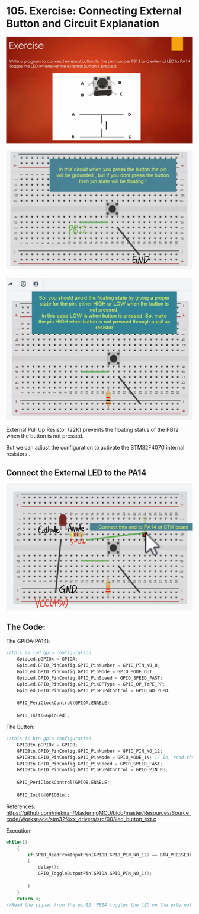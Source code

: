 # 105. Exercise: Connecting External Button and Circuit Explanation



![01](https://github.com/knightsummon/Mastering-Microcontroller-and-Embedded-Driver-Development/blob/main/27.%20Exercise/105.%20Exercise%20Connecting%20External%20Button%20and%20Circuit%20Explanation.assets/01.jpg)

![02](https://github.com/knightsummon/Mastering-Microcontroller-and-Embedded-Driver-Development/blob/main/27.%20Exercise/105.%20Exercise%20Connecting%20External%20Button%20and%20Circuit%20Explanation.assets/02.jpg)

![03](https://github.com/knightsummon/Mastering-Microcontroller-and-Embedded-Driver-Development/blob/main/27.%20Exercise/105.%20Exercise%20Connecting%20External%20Button%20and%20Circuit%20Explanation.assets/03.jpg)

External Pull Up Resistor (22K) prevents the floating status of the PB12 when the button is not pressed.

 But we can adjust the configuration to activate the STM32F407G internal resistors .

## Connect the External LED to the PA14

![04](https://github.com/knightsummon/Mastering-Microcontroller-and-Embedded-Driver-Development/blob/main/27.%20Exercise/105.%20Exercise%20Connecting%20External%20Button%20and%20Circuit%20Explanation.assets/04.jpg)

## The Code:

The GPIOA(PA14):

```c
//this is led gpio configuration
	GpioLed.pGPIOx = GPIOA;
	GpioLed.GPIO_PinConfig.GPIO_PinNumber = GPIO_PIN_NO_8;
	GpioLed.GPIO_PinConfig.GPIO_PinMode = GPIO_MODE_OUT;
	GpioLed.GPIO_PinConfig.GPIO_PinSpeed = GPIO_SPEED_FAST;
	GpioLed.GPIO_PinConfig.GPIO_PinOPType = GPIO_OP_TYPE_PP;
	GpioLed.GPIO_PinConfig.GPIO_PinPuPdControl = GPIO_NO_PUPD;

	GPIO_PeriClockControl(GPIOA,ENABLE);

	GPIO_Init(&GpioLed);
```

The Button:

```c
//this is btn gpio configuration
	GPIOBtn.pGPIOx = GPIOB;
	GPIOBtn.GPIO_PinConfig.GPIO_PinNumber = GPIO_PIN_NO_12;
	GPIOBtn.GPIO_PinConfig.GPIO_PinMode = GPIO_MODE_IN; // In, read the signal
	GPIOBtn.GPIO_PinConfig.GPIO_PinSpeed = GPIO_SPEED_FAST;
	GPIOBtn.GPIO_PinConfig.GPIO_PinPuPdControl = GPIO_PIN_PU;

	GPIO_PeriClockControl(GPIOB,ENABLE);

	GPIO_Init(&GPIOBtn);
```

References: https://github.com/niekiran/MasteringMCU/blob/master/Resources/Source_code/Workspace/stm32f4xx_drivers/src/003led_button_ext.c

Execution:

```c
while(1)
	{
		if(GPIO_ReadFromInputPin(GPIOB,GPIO_PIN_NO_12) == BTN_PRESSED)
		{
			delay();
			GPIO_ToggleOutputPin(GPIOA,GPIO_PIN_NO_14);

		}
	}
	return 0;
//Read the signal from the pin12, PB14 toggles the LED on the external board.
```

